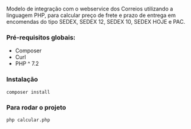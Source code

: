 Modelo de integração com o webservice dos Correios utilizando a linguagem PHP,  para calcular preço de frete e prazo de entrega em encomendas do tipo SEDEX, SEDEX 12, SEDEX 10, SEDEX HOJE e PAC.

### Pré-requisitos globais:
- Composer
- Curl
- PHP ^ 7.2

### Instalação
`composer install`

### Para rodar o projeto
`php calcular.php`